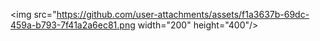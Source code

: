 <img src="https://github.com/user-attachments/assets/f1a3637b-69dc-459a-b793-7f41a2a6ec81.png  width="200" height="400"/>
